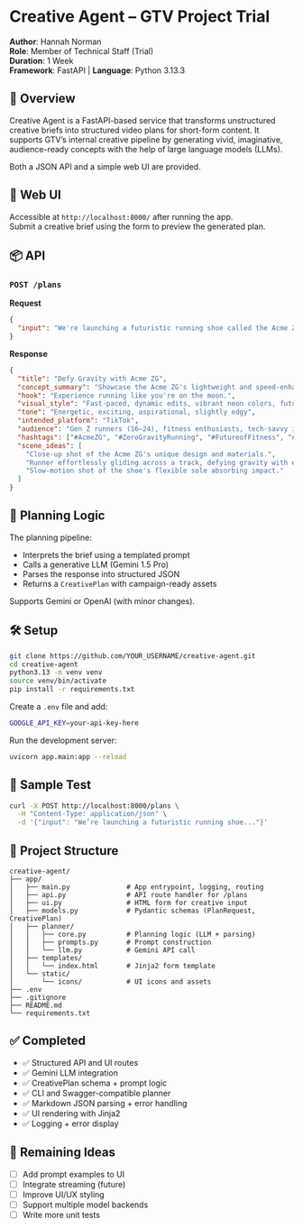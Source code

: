 # Creative Agent – GTV Project Trial

**Author**: Hannah Norman  
**Role**: Member of Technical Staff (Trial)  
**Duration**: 1 Week  
**Framework**: FastAPI | **Language**: Python 3.13.3

## 🚀 Overview

Creative Agent is a FastAPI-based service that transforms unstructured creative briefs into structured video plans for short-form content. It supports GTV’s internal creative pipeline by generating vivid, imaginative, audience-ready concepts with the help of large language models (LLMs).

Both a JSON API and a simple web UI are provided.

## 📱 Web UI

Accessible at `http://localhost:8000/` after running the app.  
Submit a creative brief using the form to preview the generated plan.

## 📦 API

### `POST /plans`

**Request**
```json
{
  "input": "We're launching a futuristic running shoe called the Acme ZG. It's lightweight, zero-gravity inspired, and designed for speed. Target audience is Gen Z runners on TikTok."
}
```

**Response**
```json
{
  "title": "Defy Gravity with Acme ZG",
  "concept_summary": "Showcase the Acme ZG's lightweight and speed-enhancing features through visually captivating demonstrations of its 'zero-gravity' feel, targeting Gen Z runners on TikTok.",
  "hook": "Experience running like you're on the moon.",
  "visual_style": "Fast-paced, dynamic edits, vibrant neon colors, futuristic UI elements, slow-motion shots highlighting the shoe's design and flexibility.",
  "tone": "Energetic, exciting, aspirational, slightly edgy",
  "intended_platform": "TikTok",
  "audience": "Gen Z runners (16–24), fitness enthusiasts, tech-savvy individuals",
  "hashtags": ["#AcmeZG", "#ZeroGravityRunning", "#FutureofFitness", "#RunFaster", "#FitnessTok"],
  "scene_ideas": [
    "Close-up shot of the Acme ZG's unique design and materials.",
    "Runner effortlessly gliding across a track, defying gravity with each stride.",
    "Slow-motion shot of the shoe's flexible sole absorbing impact."
  ]
}
```

## 🧠 Planning Logic

The planning pipeline:
- Interprets the brief using a templated prompt
- Calls a generative LLM (Gemini 1.5 Pro)
- Parses the response into structured JSON
- Returns a `CreativePlan` with campaign-ready assets

Supports Gemini or OpenAI (with minor changes).

## 🛠 Setup

```bash
git clone https://github.com/YOUR_USERNAME/creative-agent.git
cd creative-agent
python3.13 -m venv venv
source venv/bin/activate
pip install -r requirements.txt
```

Create a `.env` file and add:
```bash
GOOGLE_API_KEY=your-api-key-here
```

Run the development server:
```bash
uvicorn app.main:app --reload
```

## 🧪 Sample Test

```bash
curl -X POST http://localhost:8000/plans \
  -H "Content-Type: application/json" \
  -d '{"input": "We’re launching a futuristic running shoe..."}'
```

## 📁 Project Structure

```
creative-agent/
├── app/
│   ├── main.py              # App entrypoint, logging, routing
│   ├── api.py               # API route handler for /plans
│   ├── ui.py                # HTML form for creative input
│   ├── models.py            # Pydantic schemas (PlanRequest, CreativePlan)
│   ├── planner/
│   │   ├── core.py          # Planning logic (LLM + parsing)
│   │   ├── prompts.py       # Prompt construction
│   │   └── llm.py           # Gemini API call
│   ├── templates/
│   │   └── index.html       # Jinja2 form template
│   └── static/
│       └── icons/           # UI icons and assets
├── .env
├── .gitignore
├── README.md
└── requirements.txt
```

## ✅ Completed

- ✅ Structured API and UI routes
- ✅ Gemini LLM integration
- ✅ CreativePlan schema + prompt logic
- ✅ CLI and Swagger-compatible planner
- ✅ Markdown JSON parsing + error handling
- ✅ UI rendering with Jinja2
- ✅ Logging + error display

## 📌 Remaining Ideas

- [ ] Add prompt examples to UI
- [ ] Integrate streaming (future)
- [ ] Improve UI/UX styling
- [ ] Support multiple model backends
- [ ] Write more unit tests
